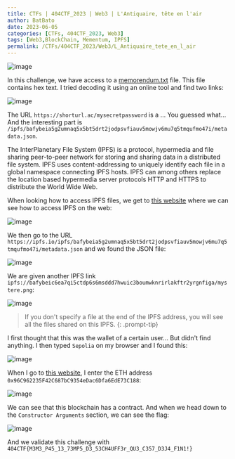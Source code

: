 ```yaml
---
title: CTFs | 404CTF_2023 | Web3 | L'Antiquaire, tête en l'air
author: BatBato
date: 2023-06-05
categories: [CTFs, 404CTF_2023, Web3]
tags: [Web3,BlockChain, Mementum, IPFS]
permalink: /CTFs/404CTF_2023/Web3/L_Antiquaire_tete_en_l_air
---
```


![image](https://github.com/Nouman404/nouman404.github.io/assets/73934639/e366d1f2-dc4b-48e6-8aef-57a373c00556)


In this challenge, we have access to a [memorendum.txt](https://github.com/Nouman404/nouman404.github.io/blob/main/_posts/CTFs/404CTF_2023/Web3/memorandum.txt) file. This file contains hex text. I tried decoding it using an online tool and find two links:

![image](https://github.com/Nouman404/nouman404.github.io/assets/73934639/b4d2c78a-a52a-4fc9-a5db-ab277d29d34f)

The URL `https://shorturl.ac/mysecretpassword` is a ... You guessed what... And the interesting part is `/ipfs/bafybeia5g2umnaq5x5bt5drt2jodpsvfiauv5mowjv6mu7q5tmqufmo47i/metadata.json`. 

The InterPlanetary File System (IPFS) is a protocol, hypermedia and file sharing peer-to-peer network for storing and sharing data in a distributed file system. IPFS uses content-addressing to uniquely identify each file in a global namespace connecting IPFS hosts. IPFS can among others replace the location based hypermedia server protocols HTTP and HTTPS to distribute the World Wide Web.

When looking how to access IPFS files, we get to [this website](https://docs.ipfs.tech/how-to/address-ipfs-on-web/) where we can see how to access IPFS on the web:

![image](https://github.com/Nouman404/nouman404.github.io/assets/73934639/8a48a944-b723-4570-b47a-5152c54a0929)

We then go to the URL `https://ipfs.io/ipfs/bafybeia5g2umnaq5x5bt5drt2jodpsvfiauv5mowjv6mu7q5tmqufmo47i/metadata.json` and we found the JSON file:

![image](https://github.com/Nouman404/nouman404.github.io/assets/73934639/41d76779-16c1-4ed1-9f6a-5328b28b8372)

We are given another IPFS link `ipfs://bafybeic6ea7qi5ctdp6s6msddd7hwuic3boumwknrirlakftr2yrgnfiga/mystere.png`:

![image](https://github.com/Nouman404/nouman404.github.io/assets/73934639/c9e0ef5f-ef7e-4921-ba8d-a5e0753addc6)

> If you don't specify a file at the end of the IPFS address, you will see all the files shared on this IPFS.
{: .prompt-tip}

I first thought that this was the wallet of a certain user... But didn't find anything. I then typed `Sepolia` on my browser and I found this:

![image](https://github.com/Nouman404/nouman404.github.io/assets/73934639/222a141f-99be-4c21-802e-a2ca6f7ca4f0)

When I go to [this website](https://sepolia.etherscan.io/), I enter the ETH address `0x96C962235F42C687bC9354eDac6Dfa6EdE73C188`:

![image](https://github.com/Nouman404/nouman404.github.io/assets/73934639/414e2d54-38db-4d30-b833-e0a4350103dc)

We can see that this blockchain has a contract. And when we head down to the `Constructor Arguments` section, we can see the flag:

![image](https://github.com/Nouman404/nouman404.github.io/assets/73934639/9fa38942-71b5-466d-8cf2-b003ca2be775)

And we validate this challenge with `404CTF{M3M3_P45_13_73MP5_D3_53CH4UFF3r_QU3_C357_D3J4_F1N1!}`


